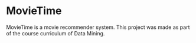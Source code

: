 # MovieTime
MovieTime is a movie recommender system. This project was made as part of the course curriculum of Data Mining.
